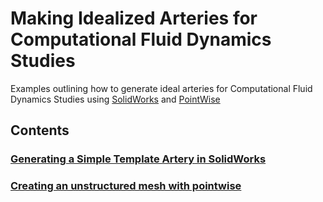 # Making Idealized Arteries for Computational Fluid Dynamics Studies

Examples outlining how to generate ideal arteries for Computational Fluid
Dynamics Studies using [SolidWorks](https://www.solidworks.com/) and
[PointWise](https://www.pointwise.com/)

## Contents

### [Generating a Simple Template Artery in SolidWorks](./docs/00_generating_a_ideal_artery_in_solidworks.md)

### [Creating an unstructured mesh with pointwise](./docs/01_generating_an_unsctructured_mesh_for_CFD_in_solidworks.md)